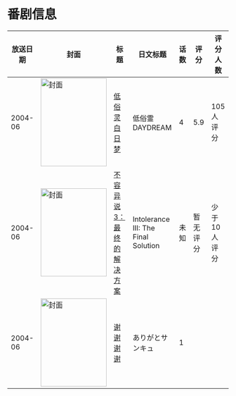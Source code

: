 # 番剧信息

|放送日期|封面|标题|日文标题|话数|评分|评分人数|
|---|---|---|---|---|---|---|
|2004-06|<img src="//lain.bgm.tv/pic/cover/c/86/5b/6504_4Ok63.jpg" alt="封面" style="width:150px;height:200px;object-fit:cover;">|[低俗灵白日梦](https://bangumi.tv/subject/6504)|低俗霊DAYDREAM|4|5.9|105人评分|
|2004-06|<img src="//lain.bgm.tv/pic/cover/c/3d/ca/132198_m55V5.jpg" alt="封面" style="width:150px;height:200px;object-fit:cover;">|[不容异说3：最终的解决方案](https://bangumi.tv/subject/132198)|Intolerance III: The Final Solution|未知|暂无评分|少于10人评分|
|2004-06|<img src="//lain.bgm.tv/pic/cover/c/23/2f/320520_4bh6f.jpg" alt="封面" style="width:150px;height:200px;object-fit:cover;">|[谢谢 谢谢](https://bangumi.tv/subject/320520)|ありがとサンキュ|1|||
